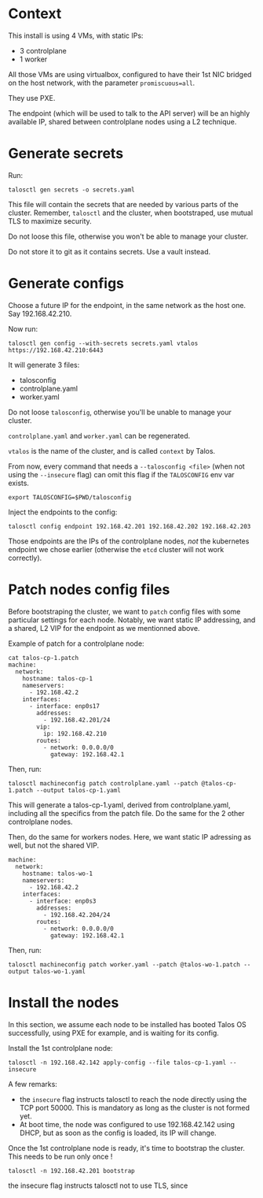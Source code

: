 # Context

This install is using 4 VMs, with static IPs:
 - 3 controlplane
 - 1 worker

All those VMs are using virtualbox, configured to have their 1st NIC bridged on the host network, with the parameter `promiscuous=all`.

They use PXE.

The endpoint (which will be used to talk to the API server) will be an highly available IP, shared between controlplane nodes using a L2 technique.


# Generate secrets

Run:

    talosctl gen secrets -o secrets.yaml

This file will contain the secrets that are needed by various parts of the cluster. Remember, `talosctl` and the cluster, when bootstraped, use mutual TLS to maximize security.

Do not loose this file, otherwise you won't be able to manage your cluster.

Do not store it to git as it contains secrets. Use a vault instead.

# Generate configs

Choose a future IP for the endpoint, in the same network as the host one. Say 192.168.42.210.

Now run:

    talosctl gen config --with-secrets secrets.yaml vtalos https://192.168.42.210:6443

It will generate 3 files:

 - talosconfig
 - controlplane.yaml
 - worker.yaml

Do not loose `talosconfig`, otherwise you'll be unable to manage your cluster.

`controlplane.yaml` and `worker.yaml` can be regenerated.

`vtalos` is the name of the cluster, and is called `context` by Talos.

From now, every command that needs a `--talosconfig <file>` (when not using the `--insecure` flag) can omit this flag if the `TALOSCONFIG` env var exists.

    export TALOSCONFIG=$PWD/talosconfig


Inject the endpoints to the config:

    talosctl config endpoint 192.168.42.201 192.168.42.202 192.168.42.203

Those endpoints are the IPs of the controlplane nodes, _not_ the kubernetes endpoint we chose earlier (otherwise the `etcd` cluster will not work correctly).

# Patch nodes config files

Before bootstraping the cluster, we want to `patch` config files with some particular settings for each node. Notably, we want static IP addressing, and a shared, L2 VIP for the endpoint as we mentionned above.

Example of patch for a controlplane node:

```
cat talos-cp-1.patch 
machine:
  network:
    hostname: talos-cp-1
    nameservers:
      - 192.168.42.2
    interfaces:
      - interface: enp0s17
        addresses:
          - 192.168.42.201/24
        vip:
          ip: 192.168.42.210
        routes:
          - network: 0.0.0.0/0
            gateway: 192.168.42.1
```

Then, run:

    talosctl machineconfig patch controlplane.yaml --patch @talos-cp-1.patch --output talos-cp-1.yaml


This will generate a talos-cp-1.yaml, derived from controlplane.yaml, including all the specifics from the patch file. Do the same for the 2 other controlplane nodes.

Then, do the same for workers nodes. Here, we want static IP adressing as well, but not the shared VIP.

```
machine:
  network:
    hostname: talos-wo-1
    nameservers:
      - 192.168.42.2
    interfaces:
      - interface: enp0s3
        addresses:
          - 192.168.42.204/24
        routes:
          - network: 0.0.0.0/0
            gateway: 192.168.42.1
```

Then, run:

    talosctl machineconfig patch worker.yaml --patch @talos-wo-1.patch --output talos-wo-1.yaml


# Install the nodes

In this section, we assume each node to be installed has booted Talos OS successfully, using PXE for example, and is waiting for its config.

Install the 1st controlplane node:

    talosctl -n 192.168.42.142 apply-config --file talos-cp-1.yaml --insecure

A few remarks:
 - the `insecure` flag instructs talosctl to reach the node directly using the TCP port 50000. This is mandatory as long as the cluster is not formed yet.
 - At boot time, the node was configured to use 192.168.42.142 using DHCP, but as soon as the config is loaded, its IP will change.

Once the 1st controlplane node is ready, it's time to bootstrap the cluster. This needs to be run only once !

    talosctl -n 192.168.42.201 bootstrap 

the insecure flag instructs talosctl not to use TLS, since 
